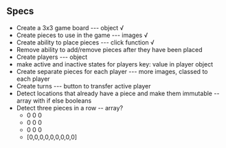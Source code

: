 ## Specs

* Create a 3x3 game board --- object √
* Create pieces to use in the game --- images √
* Create ability to place pieces --- click function √
* Remove ability to add/remove pieces after they have been placed
* Create players --- object
* make active and inactive states for players key: value in player object
* Create separate pieces for each player --- more images, classed to each player
* Create turns --- button to transfer active player
* Detect locations that already have a piece and make them immutable -- array with if else booleans
* Detect three pieces in a row -- array?
  * 0 0 0
  * 0 0 0
  * 0 0 0
  * [0,0,0,0,0,0,0,0,0]
